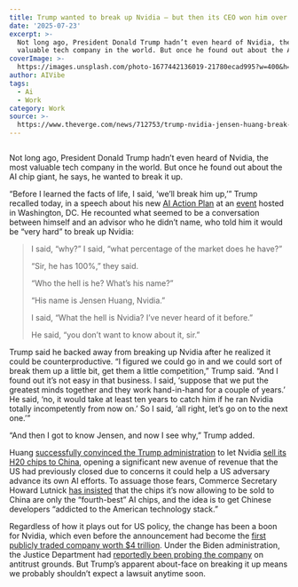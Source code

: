 ```yaml
---
title: Trump wanted to break up Nvidia — but then its CEO won him over
date: '2025-07-23'
excerpt: >-
  Not long ago, President Donald Trump hadn’t even heard of Nvidia, the most
  valuable tech company in the world. But once he found out about the AI chip...
coverImage: >-
  https://images.unsplash.com/photo-1677442136019-21780ecad995?w=400&h=200&fit=crop&auto=format
author: AIVibe
tags:
  - Ai
  - Work
category: Work
source: >-
  https://www.theverge.com/news/712753/trump-nvidia-jensen-huang-break-up-chips-ai
---
```


											

						
<figure>

<img alt="" data-caption="" data-portal-copyright="Photo: VCG via Getty Images" data-has-syndication-rights="1" src="https://platform.theverge.com/wp-content/uploads/sites/2/2025/07/gettyimages-2225192613.jpg?quality=90&#038;strip=all&#038;crop=0,0,100,100" />
	<figcaption>
		</figcaption>
</figure>
<p class="has-text-align-none">Not long ago, President Donald Trump hadn’t even heard of Nvidia, the most valuable tech company in the world. But once he found out about the AI chip giant, he says, he wanted to break it up.</p>

<p class="has-text-align-none">“Before I learned the facts of life, I said, ‘we&#8217;ll break him up,’” Trump recalled today, in a speech about his new <a href="https://www.theverge.com/news/712513/trump-ai-action-plan">AI Action Plan</a> at an <a href="https://www.prnewswire.com/news-releases/president-donald-j-trump-to-deliver-keynote-address-at-winning-the-ai-race-summit-hosted-by-allin-podcast-and-hill--valley-forum-302505499.html">event</a> hosted in Washington, DC. He recounted what seemed to be a conversation between himself and an advisor who he didn’t name, who told him it would be “very hard” to break up Nvidia:</p>

<blockquote class="wp-block-quote is-layout-flow wp-block-quote-is-layout-flow">
<p class="has-text-align-none">I said, “why?” I said, “what percentage of the market does he have?”</p>



<p class="has-text-align-none">“Sir, he has 100%,” they said. </p>



<p class="has-text-align-none">“Who the hell is he? What&#8217;s his name?”</p>



<p class="has-text-align-none">“His name is Jensen Huang, Nvidia.”</p>



<p class="has-text-align-none">I said, “What the hell is Nvidia? I&#8217;ve never heard of it before.”</p>



<p class="has-text-align-none">He said, “you don’t want to know about it, sir.”</p>
</blockquote>

<p class="has-text-align-none">Trump said he backed away from breaking up Nvidia after he realized it could be counterproductive. “I figured we could go in and we could sort of break them up a little bit, get them a little competition,” Trump said. “And I found out it&#8217;s not easy in that business. I said, ‘suppose that we put the greatest minds together and they work hand-in-hand for a couple of years.’ He said, ‘no, it would take at least ten years to catch him if he ran Nvidia totally incompetently from now on.’ So I said, ‘all right, let&#8217;s go on to the next one.’”&nbsp;</p>

<p class="has-text-align-none">“And then I got to know Jensen, and now I see why,” Trump added.&nbsp;</p>

<p class="has-text-align-none">Huang <a href="https://www.nytimes.com/2025/07/17/technology/nvidia-trump-ai-chips-china.html">successfully convinced the Trump administration</a> to let Nvidia <a href="https://blogs.nvidia.com/blog/nvidia-ceo-promotes-ai-in-dc-and-china/">sell its H20 chips to China</a>, opening a significant new avenue of revenue that the US had previously closed due to concerns it could help a US adversary advance its own AI efforts. To assuage those fears, Commerce Secretary Howard Lutnick <a href="https://www.cnbc.com/2025/07/15/howard-lutnick-says-china-is-only-getting-nvidias-4th-best-ai-chip.html">has insisted</a> that the chips it’s now allowing to be sold to China are only the “fourth-best” AI chips, and the idea is to get Chinese developers “addicted to the American technology stack.”</p>

<p class="has-text-align-none">Regardless of how it plays out for US policy, the change has been a boon for Nvidia, which even before the announcement had become the <a href="https://www.nytimes.com/2025/07/10/technology/nvidia-4-trillion-market-value.html">first publicly traded company worth $4 trillion</a>. Under the Biden administration, the Justice Department had <a href="https://www.bloomberg.com/news/articles/2024-09-03/nvidia-gets-doj-subpoena-in-escalating-antitrust-investigation?embedded-checkout=true">reportedly been probing the company</a> on antitrust grounds. But Trump’s apparent about-face on breaking it up means we probably shouldn’t expect a lawsuit anytime soon.</p>
						
									

